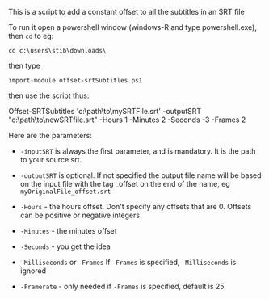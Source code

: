 This is a script to add a constant offset to all the subtitles in an SRT file

To run it open a powershell window (windows-R and type powershell.exe), then `cd` to <the folder you saved the script into> eg: 

    cd c:\users\stib\downloads\

then type

    import-module offset-srtSubtitles.ps1

then use the script thus:
  
  Offset-SRTSubtitles 'c:\path\to\mySRTFile.srt' -outputSRT "c:\path\to\newSRTfile.srt" -Hours 1 -Minutes 2 -Seconds -3 -Frames 2

Here are the parameters:

 - `-inputSRT` is always the first parameter, and is mandatory. It is the path to your source srt. 
  
 - `-outputSRT` is optional. If not specified the output file name will be based on the input file with the tag \_offset on the end of the name, eg `myOriginalFile_offset.srt`
  
 - `-Hours` - the hours offset. Don't specify any offsets that are 0. Offsets can be positive or negative integers
  
 - `-Minutes` - the minutes offset
  
 - `-Seconds` - you get the idea
  
 - `-Milliseconds` or `-Frames` If `-Frames` is specified, `-Milliseconds` is ignored
  
 - `-Framerate` - only needed if `-Frames` is specified, default is 25  
